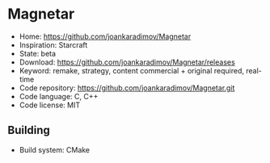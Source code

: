 # Magnetar

- Home: https://github.com/joankaradimov/Magnetar
- Inspiration: Starcraft
- State: beta
- Download: https://github.com/joankaradimov/Magnetar/releases
- Keyword: remake, strategy, content commercial + original required, real-time
- Code repository: https://github.com/joankaradimov/Magnetar.git
- Code language: C, C++
- Code license: MIT

## Building

- Build system: CMake
